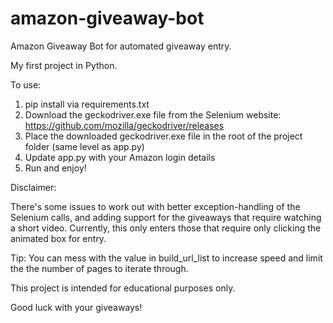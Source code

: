# amazon-giveaway-bot
Amazon Giveaway Bot for automated giveaway entry.

My first project in Python.

To use:
1. pip install via requirements.txt
2. Download the geckodriver.exe file from the Selenium website: https://github.com/mozilla/geckodriver/releases
3. Place the downloaded geckodriver.exe file in the root of the project folder (same level as app.py)
4. Update app.py with your Amazon login details
5. Run and enjoy!

Disclaimer:

There's some issues to work out with better exception-handling of the Selenium calls, and adding support for the giveaways that require watching a short video. Currently, this only enters those that require only clicking the animated box for entry.

Tip: You can mess with the value in build_url_list to increase speed and limit the the number of pages to iterate through.

This project is intended for educational purposes only.

Good luck with your giveaways!

